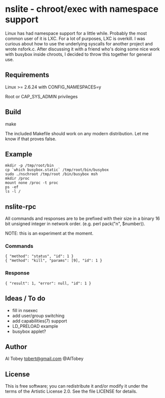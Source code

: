 # nslite - chroot/exec with namespace support

Linux has had namespace support for a little while. Probably the most common
user of it is LXC. For a lot of purposes, LXC is overkill. I was curious about
how to use the underlying syscalls for another project and wrote nsfork.c.
After discussing it with a friend who's doing some nice work with busybox
inside chroots, I decided to throw this together for general use.

## Requirements

Linux >= 2.6.24 with CONFIG_NAMESPACES=y

Root or CAP_SYS_ADMIN privileges

## Build

make

The included Makefile should work on any modern distribution.  Let me know
if that proves false.

## Example

    mkdir -p /tmp/root/bin
    cp `which busybox.static` /tmp/root/bin/busybox
    sudo ./nschroot /tmp/root /bin/busybox msh
    mkdir /proc
    mount none /proc -t proc
    ps -ef
    ls -l /

## nslite-rpc

All commands and responses are to be prefixed with their size in a binary
16 bit unsigned integer in network order. (e.g. perl pack("n", $number)).

NOTE: this is an experiment at the moment.

### Commands

    { "method": "status", "id": 1 }
    { "method": "kill", "params": [9], "id": 1 }

### Response

    { "result": 1, "error": null, "id": 1 }

## Ideas / To do

* fill in nsexec
* add user/group switching
* add capabilities(7) support
* LD_PRELOAD example
* busybox applet?

## Author

Al Tobey <tobert@gmail.com> @AlTobey

## License

This is free software; you can redistribute it and/or modify it under the
terms of the Artistic License 2.0.  See the file LICENSE for details.

